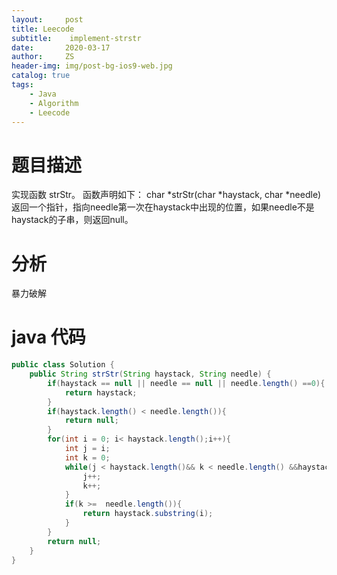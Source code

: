 ```yaml
---
layout:     post
title: Leecode
subtitle:    implement-strstr
date:       2020-03-17
author:     ZS
header-img: img/post-bg-ios9-web.jpg
catalog: true
tags: 
    - Java
    - Algorithm
    - Leecode
---
```

# 题目描述
实现函数 strStr。
函数声明如下：
char *strStr(char *haystack, char *needle)
返回一个指针，指向needle第一次在haystack中出现的位置，如果needle不是haystack的子串，则返回null。
# 分析
暴力破解
# java 代码
```java
public class Solution {
    public String strStr(String haystack, String needle) {
        if(haystack == null || needle == null || needle.length() ==0){
            return haystack;
        }
        if(haystack.length() < needle.length()){
            return null;
        }
        for(int i = 0; i< haystack.length();i++){
            int j = i;
            int k = 0;
            while(j < haystack.length()&& k < needle.length() &&haystack.charAt(j) == needle.charAt(k)){
                j++;
                k++;                
            }
            if(k >=  needle.length()){
                return haystack.substring(i);
            }
        }
        return null;
    }
}
```